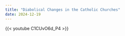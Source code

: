 ```yaml
---
title: "Diabolical Changes in the Catholic Churches"
date: 2024-12-19
---
```


{{< youtube C1CUvO6d_P4 >}}
